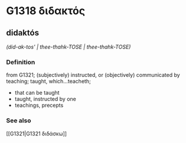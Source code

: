 # G1318 διδακτός

## didaktós

_(did-ak-tos' | thee-thahk-TOSE | thee-thahk-TOSE)_

### Definition

from G1321; (subjectively) instructed, or (objectively) communicated by teaching; taught, which...teacheth; 

- that can be taught
- taught, instructed by one
- teachings, precepts

### See also

[[G1321|G1321 διδάσκω]]
